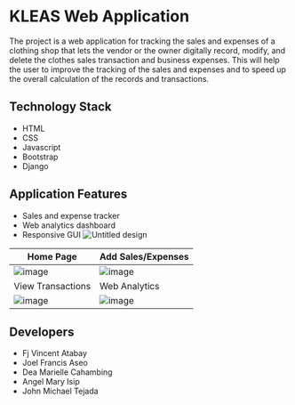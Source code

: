 # KLEAS Web Application

The project is a web application for tracking the sales and expenses of a clothing shop that lets the vendor or the owner digitally record, modify, and delete the clothes sales transaction 
and business expenses. This will help the user to improve the tracking of the sales and expenses and to speed up the overall calculation of the records and transactions.

## Technology Stack
- HTML
- CSS
- Javascript
- Bootstrap
- Django

## Application Features
- Sales and expense tracker
- Web analytics dashboard
- Responsive GUI
![Untitled design](https://github.com/fvea/kleas-web-app/assets/75005859/8c8c708f-48ec-4c90-a4bd-fc3db776dadf)

|      Home Page       |      Add Sales/Expenses       |
|--------------------|--------------------|
| ![image](https://github.com/fvea/kleas-web-app/assets/75005859/fbe202bf-afcc-4d77-b979-f29349ddadfc) | ![image](https://github.com/fvea/kleas-web-app/assets/75005859/f1dae0aa-7dd2-47c2-a54a-12f5a9866f17) |
|      View Transactions     |      Web Analytics      |
| ![image](https://github.com/fvea/kleas-web-app/assets/75005859/2f3f2370-8542-49a4-b572-7c9ab3b414d9) | ![image](https://github.com/fvea/kleas-web-app/assets/75005859/6e0fc991-92e4-459e-a3e6-fe52c499f199) |

## Developers
- Fj Vincent Atabay
- Joel Francis Aseo
- Dea Marielle Cahambing
- Angel Mary Isip
- John Michael Tejada
